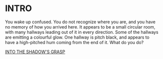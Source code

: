 # INTRO

 You wake up confused. You do not recognize where you are, and you have no memory of how you arrived here. It appears to be a small circular room, with many hallways leading out of it in every direction. Some of the hallways are emitting a colourful glow. One hallway is pitch black, and appears to have a high-pitched hum coming from the end of it. What do you do?

[INTO THE SHADOW'S GRASP](shadow's%20grasp.md)